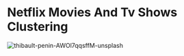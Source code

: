 # Netflix Movies And Tv Shows Clustering
![thibault-penin-AWOl7qqsffM-unsplash](https://user-images.githubusercontent.com/107639055/196213071-0e16d23e-3759-4d2e-abee-d586b1409064.jpg)
